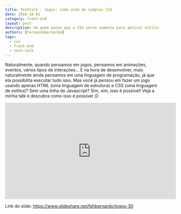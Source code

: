 ```yaml
---
title: Techtalk - Jogos: indo além do simples CSS
date: 2018-10-01
category: front-end
layout: post
description: Há quem pense que o CSS serve somente para aplicar estilos a determinados elementos, e realmente seu principal objetivo é esse! Mas alguém já pensou que seria possível capturar eventos, como um evento de clique por exemplo, e gerar algum tipo de animação com isso? E falar que com isso é possível criar um jogo? Neste talk explicarei como criar um jogo simples, sem uma linha de javascript, usando apenas HTML e CSS. Além de muitas de suas funcionalidades: pseudo-elementos, pseudo-classes, animations, entre outras.
authors: [fernandabernardo]
tags:
  - css
  - front-end
  - tech-talk
---
```


Naturalmente, quando pensamos em jogos, pensamos em animações, eventos, vários tipos de interações... E na hora de desenvolver, mais naturalmente ainda pensamos em uma linguagem de programação, já que ela possibilita executar tudo isso. Mas você já pensou em fazer um jogo usando apenas HTML (uma linguagem de estrutura) e CSS (uma linguagem de estilos)? Sem uma linha de Javascript? Sim, sim, isso é possível! Veja a minha talk e descubra como isso é possível ;D

<iframe class='video' width='560' height='315' src='https://www.youtube.com/embed/Rwl4e8xGtCE' frameborder='0' allow='autoplay; encrypted-media' allowfullscreen></iframe>

Link do slide: <a href='https://www.slideshare.net/fehbernardo/jogos-30' target='_blank' rel='nofollow'>https://www.slideshare.net/fehbernardo/jogos-30</a>
